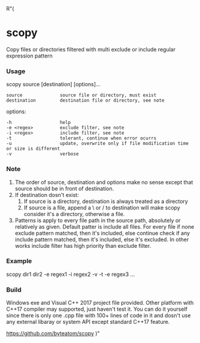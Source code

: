 R"(
# scopy
Copy files or directories filtered with multi exclude or include regular expression pattern

### Usage
scopy source [destination] [options]...

    source              source file or directory, must exist
    destination         destination file or directory, see note

options:

    -h                  help
    -e <regex>          exclude filter, see note
    -i <regex>          include filter, see note
    -t                  tolerant, continue when error ocurrs
    -u                  update, overwrite only if file modification time or size is different
    -v                  verbose

### Note
1. The order of source, destination and options make no sense except that source should be in
front of destination.
2. If destination dosn't exist:
    1. If source is a directory, destination is always treated as a  directory
    2. If source is a file, append a \ or / to destination will make scopy consider it's a
       directory, otherwise a file.
3. Patterns is apply to every file path in the source path, absolutely or relatively as given.
Default patter is include all files. For every file if none exclude pattern matched, then it's
included, else continue check if any include pattern matched, then it's included, else it's 
excluded. In other works include filter has high priority than exclude filter.

### Example
scopy dir1 dir2 -e regex1 -i regex2 -v -t -e regex3 ...

### Build
Windows exe and Visual C++ 2017 project file provided.
Other platform with C++17 compiler may supported, just haven't test it. You can do it yourself
since there is only one .cpp file with 100+ lines of code in it and dosn't use any external 
libaray or system API except standard C++17 feature.

https://github.com/byteatom/scopy
)"